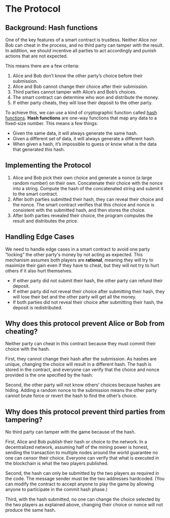 # The Protocol

## Background: Hash functions

One of the key features of a smart contract is trustless. Neither Alice nor Bob can cheat in the process, and no third party can tamper with the result. In addition, we should incentive all parties to act accordingly and punish actions that are not expected.

This means there are a few criteria:

1. Alice and Bob don’t know the other party’s choice before their submission.
2. Alice and Bob cannot change their choice after their submission.
3. Third parties cannot tamper with Alice’s and Bob’s choices.
4. The smart contract can determine who won and distribute the money.
5. If either party cheats, they will lose their deposit to the other party.

To achieve this, we can use a kind of cryptographic function called [hash functions](https://en.wikipedia.org/wiki/Hash_function). **Hash functions** are one-way functions that map any data to a fixed-size number. This means a few things:

- Given the same data, it will always generate the same hash.
- Given a different set of data, it will always generate a different hash.
- When given a hash, it’s impossible to guess or know what is the data that generated this hash.

## Implementing the Protocol

1. Alice and Bob pick their own choice and generate a nonce (a large random number) on their own. Concatenate their choice with the nonce into a string. Compute the hash of the concatenated string and submit it to the smart contract.
2. After both parties submitted their hash, they can reveal their choice and the nonce. The smart contract verifies that this choice and nonce is consistent with the submitted hash, and then stores the choice.
3. After both parties revealed their choice, the program computes the result and distributes the price.

## Handling Edge Cases

We need to handle edge cases in a smart contract to avoid one party “locking” the other party's money by not acting as expected. This mechanism assumes both players are **rational**, meaning they will try to maximize their gain even if they have to cheat, but they will not try to hurt others if it also hurt themselves.

- If either party did not submit their hash, the other party can refund their deposit.
- If either party did not reveal their choice after submitting their hash, they will lose their bet and the other party will get all the money.
- If both parties did not reveal their choice after submitting their hash, the deposit is redistributed.

## Why does this protocol prevent Alice or Bob from cheating?

Neither party can cheat in this contract because they must commit their choice with the hash.

First, they cannot change their hash after the submission. As hashes are unique, changing the choice will result in a different hash. The hash is stored in the contract, and everyone can verify that the choice and nonce provided is the one specified by the hash.

Second, the other party will not know others’ choices because hashes are hiding. Adding a random nonce to the submission means the other party cannot brute force or revert the hash to find the other’s choice.

## Why does this protocol prevent third parties from tampering?

No third party can tamper with the game because of the hash.

First, Alice and Bob publish their hash or choice to the network. In a decentralized network, assuming half of the mining power is honest, sending the transaction to multiple nodes around the world guarantee no one can censor their choice. Everyone can verify that what is executed in the blockchain is what the two players published.

Second, the hash can only be submitted by the two players as required in the code. The message sender must be the two addresses hardcoded. (You can modify the contract to accept anyone to play the game by allowing anyone to participate in the commit hash phase.)

Third, with the hash submitted, no one can change the choice selected by the two players as explained above, changing their choice or nonce will not produce the same hash.

